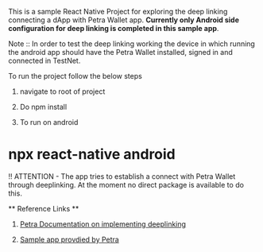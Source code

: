 This is a sample React Native Project for exploring the deep linking connecting a dApp with Petra
Wallet app. **Currently only Android side configuration for deep linking is completed in this sample app**.

Note :: In order to test the deep linking working the device in which running the android app should have the Petra Wallet installed, signed in and connected in TestNet.

To run the project follow the below steps

1. navigate to root of project
2. Do npm install

3. To run on android

# npx react-native android

!! ATTENTION - The app tries to establish a connect with Petra Wallet through deeplinking. At the moment no direct package is available to do this.

** Reference Links **

1. [Petra Documentation on implementing deeplinking](https://petra.app/docs/mobile-deeplinks)

2. [Sample app provdied by Petra](https://github.com/aptos-labs/mobile2mobile-example)
